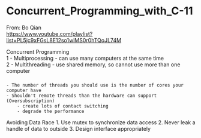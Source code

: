 # Concurrent_Programming_with_C-11

From: Bo Qian <br/>
https://www.youtube.com/playlist?list=PL5jc9xFGsL8E12so1wlMS0r0hTQoJL74M

Concurrent Programming <br/>
1 - Multiprocessing - can use many computers at the same time <br/>
2 - Multithreading  - use shared memory, so cannot use more than one computer <br/>
###
    - The number of threads you should use is the number of cores your computer have
    - Shouldn't remote threads than the hardware can support (Oversubscription)
        - create lots of contact switching
        - degrade the performance

Avoiding Data Race
    1. Use mutex to synchronize data access
    2. Never leak a handle of data to outside
    3. Design interface appropriately
